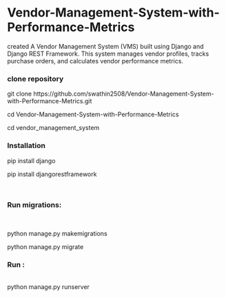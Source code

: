 # Vendor-Management-System-with-Performance-Metrics
created A Vendor Management System (VMS) built using Django and Django REST Framework. This system manages vendor profiles, tracks purchase orders, and calculates vendor performance metrics.
<br>
<h3>clone repository</h3>
<p>git clone https://github.com/swathin2508/Vendor-Management-System-with-Performance-Metrics.git</p>
<p>cd Vendor-Management-System-with-Performance-Metrics</p>
<p>cd vendor_management_system</p>
<h3>Installation</h3>
<p>pip install django</p>
<p>pip install djangorestframework</p>
<br>
<h3>Run migrations:</h3><br>
<p>python manage.py makemigrations</p>
<p>python manage.py migrate</p>
<h3>Run :</h3><br>
python manage.py runserver